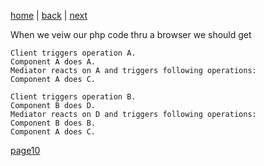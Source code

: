 [home](./page01.md) | [back](./page08.md) | [next](./page10.md)

When we veiw our php code thru a browser we should get

```run
Client triggers operation A.
Component A does A.
Mediator reacts on A and triggers following operations:
Component A does C.

Client triggers operation B.
Component B does D.
Mediator reacts on D and triggers following operations:
Component B does B.
Component A does C.
```


[page10](./page10.md)
